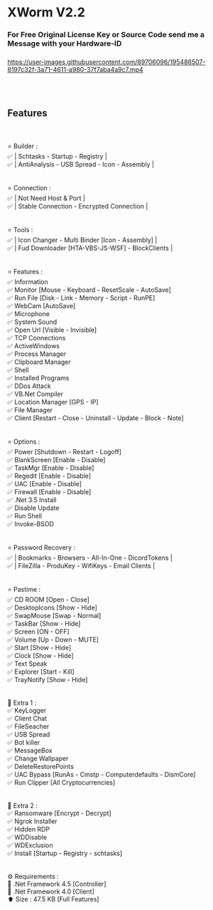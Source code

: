 # XWorm V2.2

### For Free Original License Key or Source Code send me a Message with your Hardware-ID
### 


https://user-images.githubusercontent.com/89706096/195486507-8197c32f-3a71-4611-a980-37f7aba4a9c7.mp4

<br><br>

## Features
<br><br>
⭐️ Builder :<br>
✅ | Schtasks - Startup - Registry |<br>
✅ | AntiAnalysis - USB Spread - Icon - Assembly |<br>
<br><br>
⭐️ Connection :<br>
✅ | Not Need Host & Port |<br>
✅ | Stable Connection - Encrypted Connection |<br>
<br><br>
⭐️ Tools :<br>
✅ | Icon Changer - Multi Binder [Icon - Assembly] |<br>
✅ | Fud Downloader [HTA-VBS-JS-WSF] - BlockClients |<br>
<br><br>
⭐️ Features :<br>
✅ Information<br>
✅ Monitor [Mouse - Keyboard - ResetScale - AutoSave]<br>
✅ Run File [Disk - Link - Memory - Script - RunPE]<br>
✅ WebCam [AutoSave]<br>
✅ Microphone<br>
✅ System Sound<br>
✅ Open Url [Visible - Invisible]<br>
✅ TCP Connections<br>
✅ ActiveWindows<br>
✅ Process Manager<br>
✅ Clipboard Manager<br>
✅ Shell<br>
✅ Installed Programs<br>
✅ DDos Attack<br>
✅ VB.Net Compiler<br>
✅ Location Manager [GPS - IP]<br>
✅ File Manager<br>
✅ Client [Restart - Close - Uninstall - Update - Block - Note]<br>
<br><br>
⭐️ Options :<br>
✅ Power [Shutdown - Restart - Logoff]<br>
✅ BlankScreen [Enable - Disable]<br>
✅ TaskMgr [Enable - Disable]<br>
✅ Regedit [Enable - Disable]<br>
✅ UAC [Enable - Disable]<br>
✅ Firewall [Enable - Disable]<br>
✅ .Net 3.5 Install<br>
✅ Disable Update<br>
✅ Run Shell<br>
✅ Invoke-BSOD<br>
<br><br>
⭐️ Password Recovery :<br>
✅ | Bookmarks - Browsers - All-In-One - DicordTokens |<br>
✅ | FileZilla - ProduKey - WifiKeys - Email Clients |<br>
<br><br>
⭐️ Pastime :<br>
✅ CD ROOM [Open - Close]<br>
✅ DesktopIcons [Show - Hide]<br>
✅ SwapMouse [Swap - Normal]<br>
✅ TaskBar [Show - Hide]<br>
✅ Screen [ON - OFF]<br>
✅ Volume [Up - Down - MUTE]<br>
✅ Start [Show - Hide]<br>
✅ Clock [Show - Hide]<br>
✅ Text Speak<br>
✅ Explorer [Start - Kill]<br>
✅ TrayNotify [Show - Hide]<br>
<br><br>
🔆 Extra 1 :<br>
✅ KeyLogger<br>
✅ Client Chat<br>
✅ FileSeacher<br>
✅ USB Spread<br>
✅ Bot killer<br>
✅ MessageBox<br>
✅ Change Wallpaper<br>
✅ DeleteRestorePoints<br>
✅ UAC Bypass [RunAs - Cmstp - Computerdefaults - DismCore]<br>
✅ Run Clipper [All Cryptocurrencies]<br>
<br><br>
🔆 Extra 2 :<br>
✅ Ransomware [Encrypt - Decrypt]<br>
✅ Ngrok Installer<br>
✅ Hidden RDP<br>
✅ WDDisable<br>
✅ WDExclusion<br>
✅ Install [Startup - Registry - schtasks]<br>
<br><br>
⚙️ Requirements :<br>
🔸 .Net Framework 4.5 [Controller]<br>
🔸 .Net Framework 4.0 [Client]<br>
⬆️ Size : 47.5 KB [Full Features]<br>

